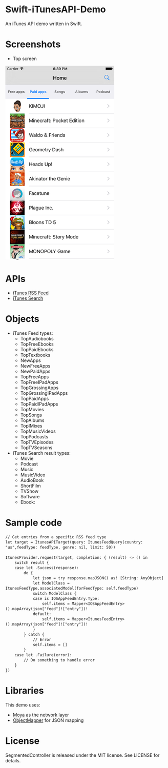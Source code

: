 # Swift-iTunesAPI-Demo
An iTunes API demo written in Swift.

# Screenshots
- Top screen

<img src="https://github.com/dobaduc/Swift-iTunesAPI-Demo/blob/master/screenshots/TopScreen.png" width="340">

# APIs

- [iTunes RSS Feed](https://rss.itunes.apple.com/us/?genre=6014&limit=300&urlDesc=/toppaidapplications)
- [iTunes Search](https://www.apple.com/itunes/affiliates/resources/documentation/itunes-store-web-service-search-api.html)

# Objects
- iTunes Feed types:
  - TopAudiobooks
  - TopFreeEbooks
  - TopPaidEbooks
  - TopTextbooks
  - NewApps
  - NewFreeApps
  - NewPaidApps
  - TopFreeApps
  - TopFreeIPadApps
  - TopGrossingApps
  - TopGrossingIPadApps
  - TopPaidApps
  - TopPaidIPadApps
  - TopMovies
  - TopSongs
  - TopAlbums
  - TopIMixes
  - TopMusicVideos
  - TopPodcasts
  - TopTVEpisodes
  - TopTVSeasons
- iTunes Search result types:
  - Movie    
  - Podcast
  - Music
  - MusicVideo
  - AudioBook
  - ShortFilm
  - TVShow
  - Software
  - Ebook:    

# Sample code

```
// Get entries from a specific RSS feed type
let target = ItunesAPITarget(query: ItunesFeedQuery(country: "us",feedType: feedType, genre: nil, limit: 50))

ItunesProvider.request(target, completion: { (result) -> () in
	switch result {
	case let .Success(response):
		do {
			let json = try response.mapJSON() as! [String: AnyObject]
			let ModelClass = ItunesFeedType.associatedModel(forFeedType: self.feedType)
			switch ModelClass {
			case is IOSAppFeedEntry.Type:
				self.items = Mapper<IOSAppFeedEntry>().mapArray(json["feed"]!["entry"])!
			default:
				self.items = Mapper<ItunesFeedEntry>().mapArray(json["feed"]!["entry"])!
			}
		} catch {
			// Error
			self.items = []
		}
	case let .Failure(error):
		// Do something to handle error
	}
})
```

# Libraries

This demo uses:
- [Moya](https://github.com/Moya/Moya) as the network layer
- [ObjectMapper](https://github.com/Hearst-DD/ObjectMapper) for JSON mapping

# License
SegmentedController is released under the MIT license. See LICENSE for details.
